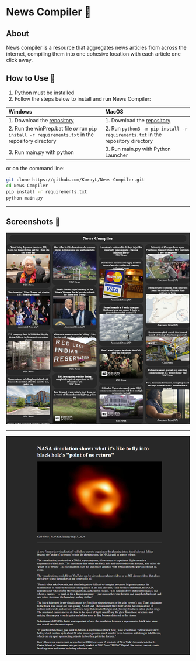# News Compiler 📰

## About

News compiler is a resource that aggregates news articles from across the internet, compiling them into one cohesive location with each article one click away.

## How to Use 📜

1. [Python](https://www.python.org/downloads/) must be installed
2. Follow the steps below to install and run News Compiler:

| Windows                                                                                            | MacOS                                                                           |
|:---------------------------------------------------------------------------------------------------|:--------------------------------------------------------------------------------|
| 1. Download the [repository](https://github.com/KorayL/News-Compiler.git)                          | 1. Download the [repository](https://github.com/KorayL/News-Compiler.git)       |
| 2. Run the winPrep.bat file _or_ run `pip install -r requirements.txt` in the repository directory | 2. Run `python3 -m pip install -r requirements.txt` in the repository directory |
| 3. Run main.py with python                                                                         | 3. Run main.py with Python Launcher                                             |

or on the command line:
```sh
git clone https://github.com/KorayL/News-Compiler.git
cd News-Compiler
pip install -r requirements.txt
python main.py
```

---
## Screenshots 📸

![Whole Compiler Image](./compilerImage.png)

---

![Article Image](./articleImage.png)
